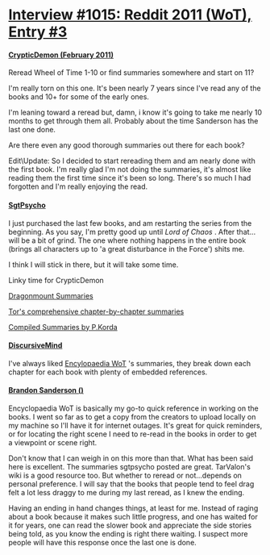 # [Interview #1015: Reddit 2011 (WoT), Entry #3](https://www.theoryland.com/intvmain.php?i=1015#3)

#### [CrypticDemon (February 2011)](http://www.reddit.com/r/Fantasy/comments/fdel5/reread_wheel_of_time_110_or_find_summaries/?sort=old)

Reread Wheel of Time 1-10 or find summaries somewhere and start on 11?

I'm really torn on this one. It's been nearly 7 years since I've read any of the books and 10+ for some of the early ones.

I'm leaning toward a reread but, damn, i know it's going to take me nearly 10 months to get through them all. Probably about the time Sanderson has the last one done.

Are there even any good thorough summaries out there for each book?

Edit\Update: So I decided to start rereading them and am nearly done with the first book. I'm really glad I'm not doing the summaries, it's almost like reading them the first time since it's been so long. There's so much I had forgotten and I'm really enjoying the read.

#### [SgtPsycho](http://www.reddit.com/r/Fantasy/comments/fdel5/reread_wheel_of_time_110_or_find_summaries/c1f3ir1)

I just purchased the last few books, and am restarting the series from the beginning. As you say, I'm pretty good up until
*Lord of Chaos*
. After that... will be a bit of grind. The one where nothing happens in the entire book (brings all characters up to 'a great disturbance in the Force') shits me.

I think I will stick in there, but it will take some time.

Linky time for CrypticDemon
  
[Dragonmount Summaries](http://www.dragonmount.com/Books/index.php)
  
[Tor's comprehensive chapter-by-chapter summaries](http://www.tor.com/blogs/2009/02/wheel-of-time-re-read-index#GH)
  
[Compiled Summaries by P.Korda](http://www.ece.umd.edu/~dilli/WOT/WOTindex/book.html)

#### [DiscursiveMind](http://www.reddit.com/r/Fantasy/comments/fdel5/reread_wheel_of_time_110_or_find_summaries/c1f3hdv)

I've always liked
[Encylopaedia WoT](http://www.encyclopaedia-wot.org/)
's summaries, they break down each chapter for each book with plenty of embedded references.

#### [Brandon Sanderson ()](http://www.reddit.com/r/Fantasy/comments/fdel5/reread_wheel_of_time_110_or_find_summaries/c1f4ctp)

Encyclopaedia WoT is basically my go-to quick reference in working on the books. I went so far as to get a copy from the creators to upload locally on my machine so I'll have it for internet outages. It's great for quick reminders, or for locating the right scene I need to re-read in the books in order to get a viewpoint or scene right.

Don't know that I can weigh in on this more than that. What has been said here is excellent. The summaries sgtpsycho posted are great. TarValon's wiki is a good resource too. But whether to reread or not...depends on personal preference. I will say that the books that people tend to feel drag felt a lot less draggy to me during my last reread, as I knew the ending.

Having an ending in hand changes things, at least for me. Instead of raging about a book because it makes such little progress, and one has waited for it for years, one can read the slower book and appreciate the side stories being told, as you know the ending is right there waiting. I suspect more people will have this response once the last one is done.

